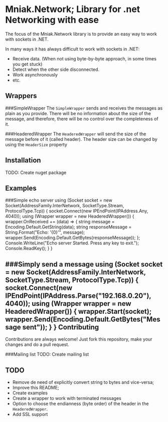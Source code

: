Mniak.Network; Library for .net Networking with ease
======================================================
The focus of the Mniak.Network library is to provide an easy way to work with sockets in .NET.

In many ways it has always difficult to work with sockets in .NET:
+ Receive data. (When not using byte-by-byte approach, in some times you get stuck)
+ Detect when the other side disconnected.
+ Work asynchronously
+ etc.

Wrappers
---------------------
###SimpleWrapper
The `SimpleWrapper` sends and receives the messages as plain as you provide. There will be no information about the size of the message, and therefore, there will be no control over the completeness of it.

###HeaderedWrapper
The `HeaderedWrapper` will send the size of the message before of it (called header). The header size can be changed by using the `HeaderSize` property

Installation
-----------------------
TODO: Create nuget package

Examples
----------------------
###Simple echo server
    using (Socket socket = new Socket(AddressFamily.InterNetwork, SocketType.Stream, ProtocolType.Tcp))
    {
        socket.Connect(new IPEndPoint(IPAddress.Any, 4040));
        using (Wrapper wrapper = new HeaderedWrapper())
        {
            wrapper.OnReceived += (data) => {
                string message = Encoding.Default.GetString(data);
                string responseMessage = String.Format("Echo: '{0}'", message);
                wrapper.Send(Encoding.Default.GetBytes(responseMessage));
            };
            Console.WriteLine("Echo server Started. Press any key to exit.");
            Console.ReadKey();
        }
    }


###Simply send a message
    using (Socket socket = new Socket(AddressFamily.InterNetwork, SocketType.Stream, ProtocolType.Tcp))
    {
        socket.Connect(new IPEndPoint(IPAddress.Parse("192.168.0.20"), 4040));
        using (Wrapper wrapper = new HeaderedWrapper())
        {
            wrapper.Start(socket);
            wrapper.Send(Encoding.Default.GetBytes("Message sent"));
        }
    }
Contributing
---------------------
Contributions are always welcome!
Just fork this repository, make your changes and do a pull request.

###Mailing list
TODO: Create mailing list

TODO
----------------------
+ Remove de need of explicitly convert string to bytes and vice-versa;
+ Improve this README;
+ Create examples
+ Create a wrapper to work with terminated messages
+ Option to choose the endianness (byte order) of the header in the `HeaderedWrapper`.
+ Add SSL support
